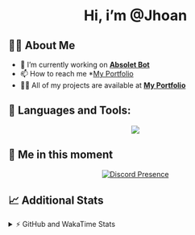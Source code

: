 <h1 align="center">Hi, i’m @Jhoan</h1>

## 🙋‍♂️ About Me

- 🔭 I’m currently working on **[Absolet Bot](https://strider.cloud)**
- 📫 How to reach me *[My Portfolio](https://jhoan.me/contact)
- 👨‍💻 All of my projects are available at **[My Portfolio](https://jhoan.me)**

## 🚀 Languages and Tools:
<p align="center">
  <a href="https://skillicons.dev">
    <img src="https://skillicons.dev/icons?i=js,ts,html,css,bootstrap,nodejs,express,vscode,neovim,vim,atom,cloudflare,git,github,discord,bots,linux,mongodb,nginx,redis,wordpress,heroku&perline=11" />
  </a>
</p>
  
## 👤 Me in this moment
<p align="center">
    <a href="https://discord.com/users/612460795124776960" target="_blank" rel="nofollow">
        <img src="https://lanyard-profile-readme.vercel.app/api/612460795124776960?idleMessage=Probably%20coding%20Absolet..." alt="Discord Presence" align="center">
    </a>
</p>

## 📈 Additional Stats
<details>
    <summary>⚡ GitHub and WakaTime Stats</summary>
    <br/>

<!--START_SECTION:waka-->
![Code Time](http://img.shields.io/badge/Code%20Time-469%20hrs%2034%20mins-blue)

**🐱 My GitHub Data** 

> 🏆 962 Contributions in the Year 2022
 > 
> 📦 168.4 kB Used in GitHub's Storage 
 > 
> 💼 Opted to Hire
 > 
> 📜 4 Public Repositories 
 > 
> 🔑 35 Private Repositories  
 > 
**I'm an Early 🐤** 

```text
🌞 Morning    85 commits     ███░░░░░░░░░░░░░░░░░░░░░░   11.5% 
🌆 Daytime    327 commits    ███████████░░░░░░░░░░░░░░   44.25% 
🌃 Evening    297 commits    ██████████░░░░░░░░░░░░░░░   40.19% 
🌙 Night      30 commits     █░░░░░░░░░░░░░░░░░░░░░░░░   4.06%

```
📅 **I'm Most Productive on Saturday** 

```text
Monday       115 commits    ████░░░░░░░░░░░░░░░░░░░░░   15.56% 
Tuesday      122 commits    ████░░░░░░░░░░░░░░░░░░░░░   16.51% 
Wednesday    131 commits    ████░░░░░░░░░░░░░░░░░░░░░   17.73% 
Thursday     74 commits     ██░░░░░░░░░░░░░░░░░░░░░░░   10.01% 
Friday       87 commits     ███░░░░░░░░░░░░░░░░░░░░░░   11.77% 
Saturday     143 commits    ████░░░░░░░░░░░░░░░░░░░░░   19.35% 
Sunday       67 commits     ██░░░░░░░░░░░░░░░░░░░░░░░   9.07%

```


📊 **This Week I Spent My Time On** 

```text
⌚︎ Time Zone: America/Bogota

💬 Programming Languages: 
JavaScript               9 hrs 17 mins       ███████████████░░░░░░░░░░   60.05% 
TypeScript               3 hrs 14 mins       █████░░░░░░░░░░░░░░░░░░░░   20.9% 
YAML                     1 hr 13 mins        ██░░░░░░░░░░░░░░░░░░░░░░░   7.97% 
EJS                      41 mins             █░░░░░░░░░░░░░░░░░░░░░░░░   4.46% 
JSON                     31 mins             ░░░░░░░░░░░░░░░░░░░░░░░░░   3.43%

🔥 Editors: 
VS Code                  15 hrs 28 mins      █████████████████████████   100.0%

🐱‍💻 Projects: 
Absolet-Bot              11 hrs 14 mins      ██████████████████░░░░░░░   72.71% 
absolet-ts               1 hr 38 mins        ██░░░░░░░░░░░░░░░░░░░░░░░   10.63% 
bloom-security           1 hr 8 mins         █░░░░░░░░░░░░░░░░░░░░░░░░   7.39% 
Strider-System           41 mins             █░░░░░░░░░░░░░░░░░░░░░░░░   4.49% 
ddos_script              22 mins             ░░░░░░░░░░░░░░░░░░░░░░░░░   2.47%

💻 Operating System: 
Linux                    15 hrs 28 mins      █████████████████████████   100.0%

```

**I Mostly Code in JavaScript** 

```text
JavaScript               16 repos            ████████████████░░░░░░░░░   64.0% 
Java                     3 repos             ███░░░░░░░░░░░░░░░░░░░░░░   12.0% 
TypeScript               2 repos             ██░░░░░░░░░░░░░░░░░░░░░░░   8.0% 
Shell                    1 repo              █░░░░░░░░░░░░░░░░░░░░░░░░   4.0% 
CSS                      1 repo              █░░░░░░░░░░░░░░░░░░░░░░░░   4.0%

```



 Last Updated on 29/10/2022 01:05:35 UTC
<!--END_SECTION:waka-->
</details>
